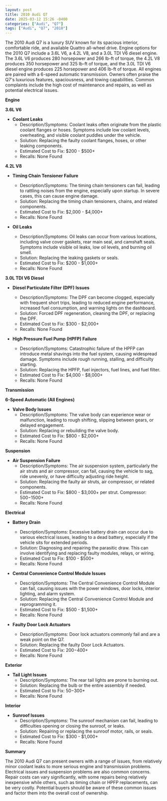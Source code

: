 ```yaml
---
layout: post
title: 2010 Audi Q7
date: 2025-03-12 15:26 -0400
categories: ["Audi", "Q7"]
tags: ["Audi", "Q7", "2010"]
---
```

The 2010 Audi Q7 is a luxury SUV known for its spacious interior, comfortable ride, and available Quattro all-wheel drive. Engine options for the 2010 Q7 include a 3.6L V6, a 4.2L V8, and a 3.0L TDI V6 diesel engine. The 3.6L V6 produces 280 horsepower and 266 lb-ft of torque, the 4.2L V8 produces 350 horsepower and 325 lb-ft of torque, and the 3.0L TDI V6 diesel engine produces 225 horsepower and 406 lb-ft of torque. All engines are paired with a 6-speed automatic transmission. Owners often praise the Q7's luxurious features, spaciousness, and towing capabilities. Common complaints include the high cost of maintenance and repairs, as well as potential electrical issues.

**Engine**

**3.6L V6**

*   **Coolant Leaks**
    *   Description/Symptoms: Coolant leaks often originate from the plastic coolant flanges or hoses. Symptoms include low coolant levels, overheating, and visible coolant puddles under the vehicle.
    *   Solution: Replacing the faulty coolant flanges, hoses, or other leaking components.
    *   Estimated Cost to Fix: $200 - $500+
    *   Recalls: None Found

**4.2L V8**

*   **Timing Chain Tensioner Failure**
    *   Description/Symptoms: The timing chain tensioners can fail, leading to rattling noises from the engine, especially upon startup. In severe cases, this can cause engine damage.
    *   Solution: Replacing the timing chain tensioners, chains, and related components.
    *   Estimated Cost to Fix: $2,000 - $4,000+
    *   Recalls: None Found

*   **Oil Leaks**
    *   Description/Symptoms: Oil leaks can occur from various locations, including valve cover gaskets, rear main seal, and camshaft seals. Symptoms include visible oil leaks, low oil levels, and burning oil smell.
    *   Solution: Replacing the leaking gaskets or seals.
    *   Estimated Cost to Fix: $200 - $1,000+
    *   Recalls: None Found

**3.0L TDI V6 Diesel**

*   **Diesel Particulate Filter (DPF) Issues**
    *   Description/Symptoms: The DPF can become clogged, especially with frequent short trips, leading to reduced engine performance, increased fuel consumption, and warning lights on the dashboard.
    *   Solution: Forced DPF regeneration, cleaning the DPF, or replacing the DPF.
    *   Estimated Cost to Fix: $300 - $2,000+
    *   Recalls: None Found

*   **High Pressure Fuel Pump (HPFP) Failure**
    *   Description/Symptoms: Catastrophic failure of the HPFP can introduce metal shavings into the fuel system, causing widespread damage. Symptoms include rough running, stalling, and difficulty starting.
    *   Solution: Replacing the HPFP, fuel injectors, fuel lines, and fuel filter.
    *   Estimated Cost to Fix: $4,000 - $8,000+
    *   Recalls: None Found

**Transmission**

**6-Speed Automatic (All Engines)**

*   **Valve Body Issues**
    *   Description/Symptoms: The valve body can experience wear or malfunction, leading to rough shifting, slipping between gears, or delayed engagement.
    *   Solution: Replacing or rebuilding the valve body.
    *   Estimated Cost to Fix: $800 - $2,000+
    *   Recalls: None Found

**Suspension**

*   **Air Suspension Failure**
    *   Description/Symptoms: The air suspension system, particularly the air struts and air compressor, can fail, causing the vehicle to sag, ride unevenly, or have difficulty adjusting ride height.
    *   Solution: Replacing the faulty air struts, air compressor, or related components.
    *   Estimated Cost to Fix: $800 - $3,000+ per strut. Compressor: $500-$1500+
    *   Recalls: None Found

**Electrical**

*   **Battery Drain**
    *   Description/Symptoms: Excessive battery drain can occur due to various electrical issues, leading to a dead battery, especially if the vehicle sits for extended periods.
    *   Solution: Diagnosing and repairing the parasitic draw. This can involve identifying and replacing faulty modules, relays, or wiring.
    *   Estimated Cost to Fix: $100 - $500+
    *   Recalls: None Found

*   **Central Convenience Control Module Issues**
    *   Description/Symptoms: The Central Convenience Control Module can fail, causing issues with the power windows, door locks, interior lighting, and alarm system.
    *   Solution: Replacing the Central Convenience Control Module and reprogramming it.
    *   Estimated Cost to Fix: $500 - $1,500+
    *   Recalls: None Found

*   **Faulty Door Lock Actuators**
    *   Description/Symptoms: Door lock actuators commonly fail and are a weak point on the Q7.
    *   Solution: Replacing the faulty Door Lock Actuators.
    *   Estimated Cost to Fix: $200-$400+
    *   Recalls: None Found

**Exterior**

*   **Tail Light Issues**
    *   Description/Symptoms: The rear tail lights are prone to burning out.
    *   Solution: Replacing the bulb or the entire assembly if needed.
    *   Estimated Cost to Fix: $50-$300+
    *   Recalls: None Found

**Interior**

*   **Sunroof Issues**
    *   Description/Symptoms: The sunroof mechanism can fail, leading to difficulties opening or closing the sunroof, or leaks.
    *   Solution: Repairing or replacing the sunroof motor, rails, or seals.
    *   Estimated Cost to Fix: $300 - $1,000+
    *   Recalls: None Found

**Summary**

The 2010 Audi Q7 can present owners with a range of issues, from relatively minor coolant leaks to more serious engine and transmission problems. Electrical issues and suspension problems are also common concerns. Repair costs can vary significantly, with some repairs being relatively inexpensive while others, such as timing chain or HPFP replacements, can be very costly. Potential buyers should be aware of these common issues and factor them into the overall cost of ownership.


